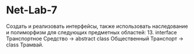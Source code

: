 # Net-Lab-7
Создать и реализовать интерфейсы, также использовать наследование и полиморфизм для следующих предметных областей: 
13. interface Транспортное Средство -> abstract class Общественный Транспорт -> class Трамвай. 

